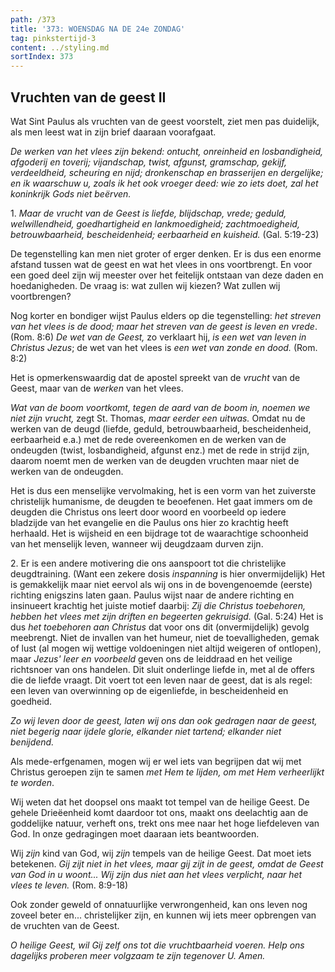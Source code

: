 ```yaml
---
path: /373
title: '373: WOENSDAG NA DE 24e ZONDAG'
tag: pinkstertijd-3
content: ../styling.md
sortIndex: 373
---
```


## Vruchten van de geest II

Wat Sint Paulus als vruchten van de geest voorstelt, ziet men pas duidelijk, als men leest wat in zijn brief daaraan voorafgaat.

_De werken van het vlees zijn bekend: ontucht, onreinheid en losbandigheid, afgoderij en toverij; vijandschap, twist, afgunst, gramschap, gekijf, verdeeldheid, scheuring en nijd; dronkenschap en brasserijen en dergelijke; en ik waarschuw u, zoals ik het ook vroeger deed: wie zo iets doet, zal het koninkrijk Gods niet beërven._

1\. _Maar de vrucht van de Geest is liefde, blijdschap, vrede; geduld, welwillendheid, goedhartigheid en lankmoedigheid; zachtmoedigheid, betrouwbaarheid, bescheidenheid; eerbaarheid en kuisheid._ (Gal. 5:19-23)
   
De tegenstelling kan men niet groter of erger denken. Er is dus een enorme afstand tussen wat de geest en wat het vlees in ons voortbrengt. En voor een goed deel zijn wij meester over het feitelijk ontstaan van deze daden en hoedanigheden. De vraag is: wat zullen wij kiezen? Wat zullen wij voortbrengen?

Nog korter en bondiger wijst Paulus elders op die tegenstelling: _het streven van het vlees is de dood; maar het streven van de geest is leven en vrede_. (Rom. 8:6) _De wet van de Geest,_ zo verklaart hij, _is een wet van leven in Christus Jezus_; de wet van het vlees is _een wet van zonde en dood._ (Rom. 8:2)

Het is opmerkenswaardig dat de apostel spreekt van de _vrucht_ van de Geest, maar van de _werken_ van het vlees.

_Wat van de boom voortkomt, tegen de aard van de boom in, noemen we niet zijn vrucht,_ zegt St. Thomas, _maar eerder een uitwas._
Omdat nu de werken van de deugd (liefde, geduld, betrouwbaarheid, bescheidenheid, eerbaarheid e.a.) met de rede overeenkomen en de werken van de ondeugden (twist, losbandigheid, afgunst enz.) met de rede in strijd zijn, daarom noemt men de werken van de deugden vruchten maar niet de werken van de ondeugden.

Het is dus een menselijke vervolmaking, het is een vorm van het zuiverste christelijk humanisme, de deugden te beoefenen. Het gaat immers om de deugden die Christus ons leert door woord en voorbeeld op iedere bladzijde van het evangelie en die Paulus ons hier zo krachtig heeft herhaald. Het is wijsheid en een bijdrage tot de waarachtige schoonheid van het menselijk leven, wanneer wij deugdzaam durven zijn.

2\. Er is een andere motivering die ons aanspoort tot die christelijke deugdtraining. (Want een zekere dosis _inspanning_ is hier onvermijdelijk) Het is gemakkelijk maar niet eervol als wij ons in de bovengenoemde (eerste) richting enigszins laten gaan. Paulus wijst naar de andere richting en insinueert krachtig het juiste motief daarbij: _Zij die Christus toebehoren, hebben het vlees met zijn driften en begeerten gekruisigd._ (Gal. 5:24) Het is dus _het toebehoren aan Christus_ dat voor ons dit (onvermijdelijk) gevolg meebrengt. Niet de invallen van het humeur, niet de toevalligheden, gemak of lust (al mogen wij wettige voldoeningen niet altijd weigeren of ontlopen), maar _Jezus' leer en voorbeeld_ geven ons de leiddraad en het veilige richtsnoer van ons handelen. Dit sluit onderlinge liefde in, met al de offers die de liefde vraagt. Dit voert tot een leven naar de geest, dat is als regel: een leven van overwinning op de eigenliefde, in bescheidenheid en goedheid.

_Zo wij leven door de geest, laten wij ons dan ook gedragen naar de geest, niet begerig naar ijdele glorie, elkander niet tartend; elkander niet benijdend._

Als mede-erfgenamen, mogen wij er wel iets van begrijpen dat wij met Christus geroepen zijn te samen _met Hem te lijden, om met Hem verheerlijkt te worden_.

Wij weten dat het doopsel ons maakt tot tempel van de heilige Geest. De gehele Drieëenheid komt daardoor tot ons, maakt ons deelachtig aan de goddelijke natuur, verheft ons, trekt ons mee naar het hoge liefdeleven van God. In onze gedragingen moet daaraan iets beantwoorden.

Wij _zijn_ kind van God, wij _zijn_ tempels van de heilige Geest. Dat moet iets betekenen. _Gij zijt niet in het vlees, maar gij zijt in de geest, omdat de Geest van God in u woont... Wij zijn dus niet aan het vlees verplicht, naar het vlees te leven._ (Rom. 8:9-18)

Ook zonder geweld of onnatuurlijke verwrongenheid, kan ons leven nog zoveel beter en... christelijker zijn, en kunnen wij iets meer opbrengen van de vruchten van de Geest.

_O heilige Geest, wil Gij zelf ons tot die vruchtbaarheid voeren. Help ons dagelijks proberen meer volgzaam te zijn tegenover U. Amen._
